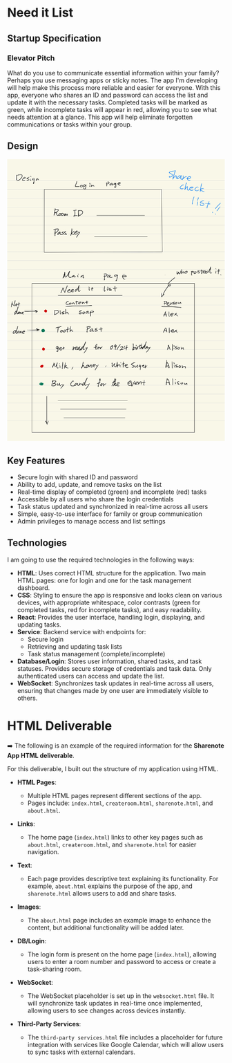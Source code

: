 # Need it List

## Startup Specification

### Elevator Pitch
What do you use to communicate essential information within your family? Perhaps you use messaging apps or sticky notes. The app I'm developing will help make this process more reliable and easier for everyone. With this app, everyone who shares an ID and password can access the list and update it with the necessary tasks. Completed tasks will be marked as green, while incomplete tasks will appear in red, allowing you to see what needs attention at a glance. This app will help eliminate forgotten communications or tasks within your group.

## Design
![App Design Image](./pics/CS260-2.jpg)

## Key Features
- Secure login with shared ID and password
- Ability to add, update, and remove tasks on the list
- Real-time display of completed (green) and incomplete (red) tasks
- Accessible by all users who share the login credentials
- Task status updated and synchronized in real-time across all users
- Simple, easy-to-use interface for family or group communication
- Admin privileges to manage access and list settings

## Technologies
I am going to use the required technologies in the following ways:

- **HTML**: Uses correct HTML structure for the application. Two main HTML pages: one for login and one for the task management dashboard.
- **CSS**: Styling to ensure the app is responsive and looks clean on various devices, with appropriate whitespace, color contrasts (green for completed tasks, red for incomplete tasks), and easy readability.
- **React**: Provides the user interface, handling login, displaying, and updating tasks.
- **Service**: Backend service with endpoints for:
  - Secure login
  - Retrieving and updating task lists
  - Task status management (complete/incomplete)
- **Database/Login**: Stores user information, shared tasks, and task statuses. Provides secure storage of credentials and task data. Only authenticated users can access and update the list.
- **WebSocket**: Synchronizes task updates in real-time across all users, ensuring that changes made by one user are immediately visible to others.

# HTML Deliverable

➡️ The following is an example of the required information for the **Sharenote App HTML deliverable**.

For this deliverable, I built out the structure of my application using HTML.

- **HTML Pages**: 
    - Multiple HTML pages represent different sections of the app. 
    - Pages include: `index.html`, `createroom.html`, `sharenote.html`, and `about.html`.
    
- **Links**: 
    - The home page (`index.html`) links to other key pages such as `about.html`, `createroom.html`, and `sharenote.html` for easier navigation.
    
- **Text**: 
    - Each page provides descriptive text explaining its functionality. For example, `about.html` explains the purpose of the app, and `sharenote.html` allows users to add and share tasks.
    
- **Images**: 
    - The `about.html` page includes an example image to enhance the content, but additional functionality will be added later.

- **DB/Login**: 
    - The login form is present on the home page (`index.html`), allowing users to enter a room number and password to access or create a task-sharing room.

- **WebSocket**: 
    - The WebSocket placeholder is set up in the `websocket.html` file. It will synchronize task updates in real-time once implemented, allowing users to see changes across devices instantly.

- **Third-Party Services**: 
    - The `third-party services.html` file includes a placeholder for future integration with services like Google Calendar, which will allow users to sync tasks with external calendars.
